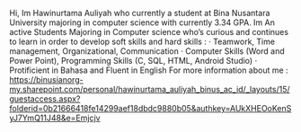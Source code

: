 Hi, Im Hawinurtama Auliyah who currently a student at Bina Nusantara University majoring in computer science with currently 3.34 GPA. 
Im An active Students Majoring in Computer science who’s curious and continues to learn in order to develop soft skills and hard skills :
· Teamwork, Time management, Organizational, Communication
· Computer Skills (Word and Power Point), Programming Skills (C, SQL, HTML, Android Studio)
· Protificient in Bahasa and Fluent in English
For more information about me : 
https://binusianorg-my.sharepoint.com/personal/hawinurtama_auliyah_binus_ac_id/_layouts/15/guestaccess.aspx?folderid=0b21666418fe14299aef18dbdc9880b05&authkey=AUkXHEOoKenSyJ7YmQ11J48&e=Emjcjv
